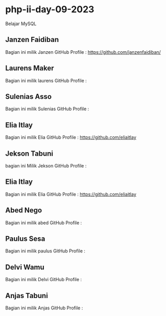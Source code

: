 # php-ii-day-09-2023
Belajar MySQL

## Janzen Faidiban
Bagian ini milik Janzen
GitHub Profile : https://github.com/janzenfaidiban/

## Laurens Maker
Bagian ini milik laurens
GitHub Profile : 

## Sulenias Asso
Bagian ini milik Sulenias
GitHub Profile : 

## Elia Itlay
Bagian ini milik Elia
GitHub Profile : https://github.com/eliaitlay

## Jekson Tabuni
bagian ini Milik Jekson
GitHub Profile : 

## Elia Itlay
Bagian ini milik Elia
GitHub Profile : https://github.com/eliaitlay

## Abed Nego
Bagian ini milik abed
GitHub Profile : 

## Paulus Sesa
Bagian ini milik paulus
GitHub Profile : 

## Delvi Wamu
Bagian ini milik Delvi
GitHub Profile : 

## Anjas Tabuni
Bagian ini milik Anjas
GitHub Profile : 